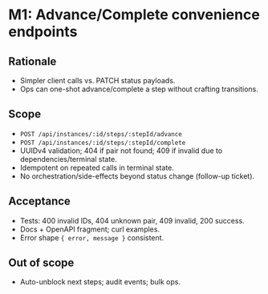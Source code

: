 # M1: Advance/Complete convenience endpoints

## Rationale
- Simpler client calls vs. PATCH status payloads.
- Ops can one-shot advance/complete a step without crafting transitions.

## Scope
- `POST /api/instances/:id/steps/:stepId/advance`
- `POST /api/instances/:id/steps/:stepId/complete`
- UUIDv4 validation; 404 if pair not found; 409 if invalid due to dependencies/terminal state.
- Idempotent on repeated calls in terminal state.
- No orchestration/side-effects beyond status change (follow-up ticket).

## Acceptance
- Tests: 400 invalid IDs, 404 unknown pair, 409 invalid, 200 success.
- Docs + OpenAPI fragment; curl examples.
- Error shape `{ error, message }` consistent.

## Out of scope
- Auto-unblock next steps; audit events; bulk ops.

